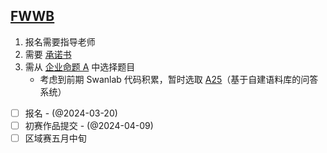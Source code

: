## [FWWB](http://www.fwwb.org.cn/)

1. 报名需要指导老师
2. 需要 [承诺书](./Commitment.pdf)
3. 需从 [企业命题 A](./A_problems.pdf) 中选择题目
	+ 考虑到前期 Swanlab 代码积累，暂时选取 [A25](./A25.md)（基于自建语料库的问答系统）
- [ ] 报名 - (@2024-03-20)
- [ ] 初赛作品提交 - (@2024-04-09)
- [ ] 区域赛五月中旬